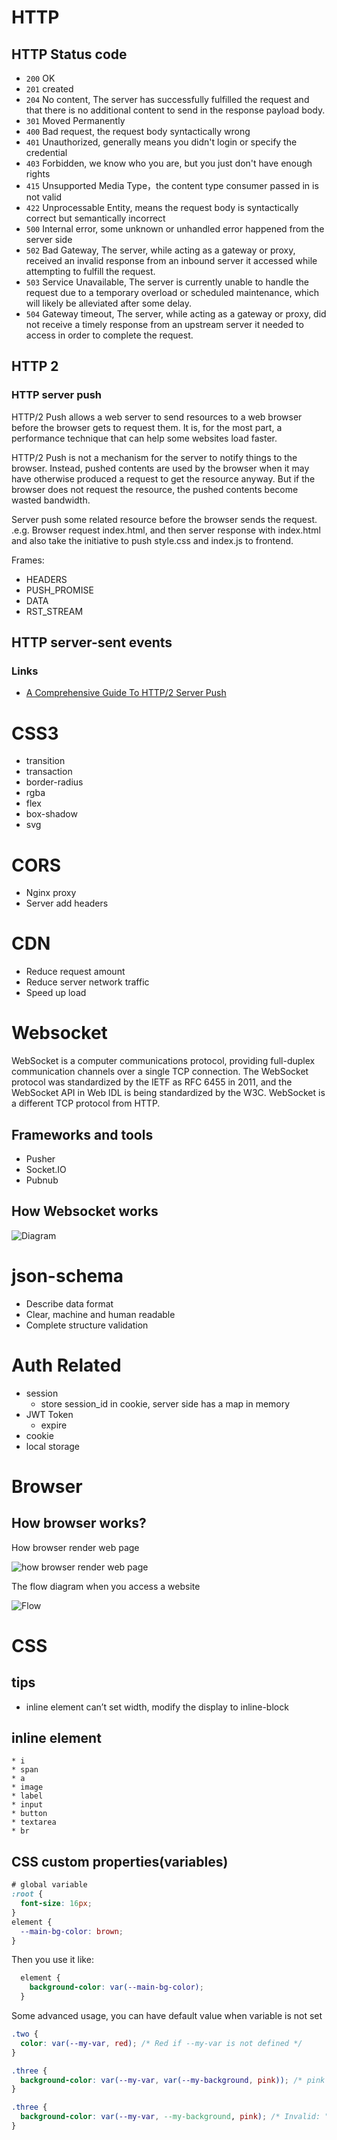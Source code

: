 # HTTP

## HTTP Status code

* `200` OK
* `201` created
* `204` No content, The server has successfully fulfilled the request and that there is no additional content to send in the response payload body.
* `301` Moved Permanently
* `400` Bad request, the request body syntactically wrong
* `401` Unauthorized, generally means you didn't login or specify the credential
* `403` Forbidden, we know who you are, but you just don't have enough rights
* `415` Unsupported Media Type，the content type consumer passed in is not valid
* `422` Unprocessable Entity, means the request body is syntactically correct but semantically incorrect
* `500` Internal error, some unknown or unhandled error happened from the server side
* `502` Bad Gateway, The server, while acting as a gateway or proxy, received an invalid response from an inbound server it accessed while attempting to fulfill the request.
* `503` Service Unavailable, The server is currently unable to handle the request due to a temporary overload or scheduled maintenance, which will likely be alleviated after some delay.
* `504` Gateway timeout, The server, while acting as a gateway or proxy, did not receive a timely response from an upstream server it needed to access in order to complete the request.


## HTTP 2
### HTTP server push

 HTTP/2 Push allows a web server to send resources to a web browser before the browser gets to request them. It is, for the most part, a performance technique that can help some websites load faster.

 HTTP/2 Push is not a mechanism for the server to notify things to the browser. Instead, pushed contents are used by the browser when it may have otherwise produced a request to get the resource anyway. But if the browser does not request the resource, the pushed contents become wasted bandwidth.

Server push some related resource before the browser sends the request. .e.g. Browser request index.html, and then server response with index.html and also take the initiative to push style.css and index.js to frontend.

Frames:

* HEADERS
* PUSH_PROMISE
* DATA
* RST_STREAM


## HTTP server-sent events


### Links
* [A Comprehensive Guide To HTTP/2 Server Push](https://www.smashingmagazine.com/2017/04/guide-http2-server-push/)


# CSS3

- transition
- transaction
- border-radius
- rgba
- flex
- box-shadow
- svg

# CORS

-  Nginx proxy
- Server add headers

# CDN

- Reduce request amount
- Reduce server network traffic
- Speed up load

# Websocket

WebSocket is a computer communications protocol, providing full-duplex communication channels over a single TCP connection. The WebSocket protocol was standardized by the IETF as RFC 6455 in 2011, and the WebSocket API in Web IDL is being standardized by the W3C. WebSocket is a different TCP protocol from HTTP.

## Frameworks and tools

- Pusher
- Socket.IO
- Pubnub

## How Websocket works

![Diagram](https://raw.githubusercontent.com/wahyd4/knowledge-mind-mapping/master/assets/images/websocket-diagram.png)


# json-schema

- Describe data format
- Clear, machine and human readable
- Complete structure validation

# Auth Related

- session
	- store session_id in cookie, server side has a map in memory
- JWT Token
	- expire
- cookie
- local storage

# Browser

## How browser works?

How browser render web page

![how browser render web page](https://raw.githubusercontent.com/wahyd4/knowledge-mind-mapping/master/assets/images/how-browser-works.png)

The flow diagram when you access a website

![Flow](https://raw.githubusercontent.com/wahyd4/knowledge-mind-mapping/master/assets/images/http-flow.jpg)

# CSS

##  tips

  * inline element can’t set width, modify the display to inline-block

## inline element
	* i
	* span
	* a
	* image
	* label
	* input
	* button
	* textarea
	* br

## CSS custom properties(variables)

```css
# global variable
:root {
  font-size: 16px;
}
element {
  --main-bg-color: brown;
}
```
Then you use it like:

```css
  element {
    background-color: var(--main-bg-color);
  }
```

Some advanced usage, you can have default value when variable is not set

```css
.two {
  color: var(--my-var, red); /* Red if --my-var is not defined */
}

.three {
  background-color: var(--my-var, var(--my-background, pink)); /* pink if my-var and --my-background are not defined */
}

.three {
  background-color: var(--my-var, --my-background, pink); /* Invalid: "--my-background, pink" */
}
```
